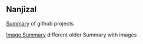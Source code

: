 ## Nanjizal

[Summary](nanjizal.github.io/nanjizal/Summary/README.md) of github projects

[Image Summary](nanjizal.github.io/nanjizal/Xperimental/README.md) different older Summary with images
